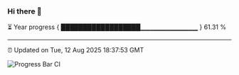 ### Hi there 👋

⏳ Year progress { ██████████████████▁▁▁▁▁▁▁▁▁▁▁▁ } 61.31 %

---

⏰ Updated on Tue, 12 Aug 2025 18:37:53 GMT

![Progress Bar CI](https://github.com/ZhaoGui/ZhaoGui/workflows/Progress%20Bar%20CI/badge.svg)
